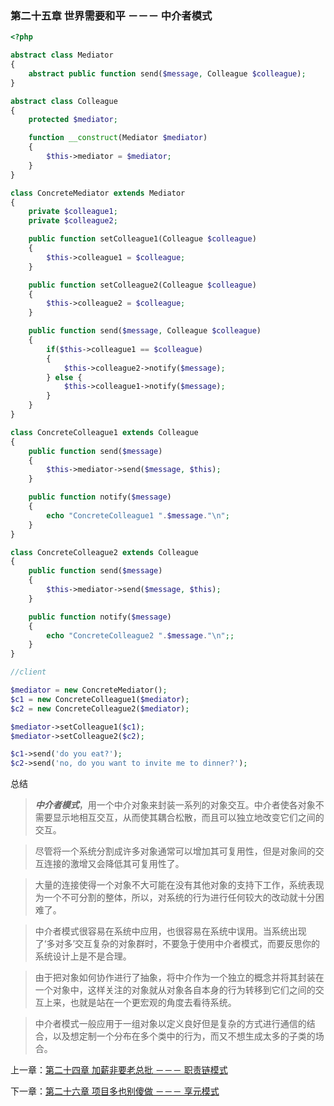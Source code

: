 ### 第二十五章 世界需要和平 －－－ 中介者模式

```php
<?php

abstract class Mediator
{
    abstract public function send($message, Colleague $colleague);
}

abstract class Colleague
{
    protected $mediator;

    function __construct(Mediator $mediator)
    {
        $this->mediator = $mediator;
    }
}

class ConcreteMediator extends Mediator
{
    private $colleague1;
    private $colleague2;

    public function setColleague1(Colleague $colleague)
    {
        $this->colleague1 = $colleague;
    }

    public function setColleague2(Colleague $colleague)
    {
        $this->colleague2 = $colleague;
    }

    public function send($message, Colleague $colleague)
    {
        if($this->colleague1 == $colleague)
        {
            $this->colleague2->notify($message);
        } else {
            $this->colleague1->notify($message);
        }
    }
}

class ConcreteColleague1 extends Colleague
{
    public function send($message)
    {
        $this->mediator->send($message, $this);
    }

    public function notify($message)
    {
        echo "ConcreteColleague1 ".$message."\n";
    }
}

class ConcreteColleague2 extends Colleague
{
    public function send($message)
    {
        $this->mediator->send($message, $this);
    }

    public function notify($message)
    {
        echo "ConcreteColleague2 ".$message."\n";;
    }
}

//client

$mediator = new ConcreteMediator();
$c1 = new ConcreteColleague1($mediator);
$c2 = new ConcreteColleague2($mediator);

$mediator->setColleague1($c1);
$mediator->setColleague2($c2);

$c1->send('do you eat?');
$c2->send('no, do you want to invite me to dinner?');
```

总结

> ***中介者模式***，用一个中介对象来封装一系列的对象交互。中介者使各对象不需要显示地相互交互，从而使其耦合松散，而且可以独立地改变它们之间的交互。

> 尽管将一个系统分割成许多对象通常可以增加其可复用性，但是对象间的交互连接的激增又会降低其可复用性了。

> 大量的连接使得一个对象不大可能在没有其他对象的支持下工作，系统表现为一个不可分割的整体，所以，对系统的行为进行任何较大的改动就十分困难了。

> 中介者模式很容易在系统中应用，也很容易在系统中误用。当系统出现了‘多对多’交互复杂的对象群时，不要急于使用中介者模式，而要反思你的系统设计上是不是合理。

> 由于把对象如何协作进行了抽象，将中介作为一个独立的概念并将其封装在一个对象中，这样关注的对象就从对象各自本身的行为转移到它们之间的交互上来，也就是站在一个更宏观的角度去看待系统。

> 中介者模式一般应用于一组对象以定义良好但是复杂的方式进行通信的结合，以及想定制一个分布在多个类中的行为，而又不想生成太多的子类的场合。

上一章：[第二十四章 加薪非要老总批 －－－ 职责链模式](https://github.com/flyingalex/design-patterns-by-php/blob/master/chapter24.md)

下一章：[第二十六章 项目多也别傻做 －－－ 享元模式](https://github.com/flyingalex/design-patterns-by-php/blob/master/chapter26.md)